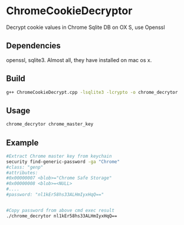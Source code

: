 # ChromeCookieDecryptor

Decrypt cookie values in Chrome Sqlite DB on OX S, use Openssl

## Dependencies

openssl, sqlite3. Almost all, they have installed on mac os x.

## Build

```bash
g++ ChromeCookieDecrypt.cpp -lsqlite3 -lcrypto -o chrome_decrytor
```

## Usage

```bash
chrome_decrytor chrome_master_key
```

## Example

```bash
#Extract Chrome master key from keychain
security find-generic-password -ga "Chrome"
#class: "genp"
#attributes:
#0x00000007 <blob>="Chrome Safe Storage"
#0x00000008 <blob>=<NULL>
#....
#password: "nl1kEr58hs33ALHmIyxHqQ=="


#Copy password from above cmd exec result
./chrome_decrytor nl1kEr58hs33ALHmIyxHqQ==
```
